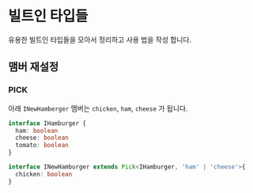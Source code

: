 # 빌트인 타입들
유용한 빌트인 타입들을 모아서 정리하고 사용 법을 작성 합니다.

## 맴버 재설정

### PICK
아래 `INewHamberger` 멤버는 `chicken`, `ham`, `cheese` 가 됩니다.

```typescript
interface IHamburger {
  ham: boolean
  cheese: boolean
  tomato: boolean
}

interface INewHamburger extends Pick<IHamburger, 'ham' | 'cheese'>{
  chicken: boolean
}
```